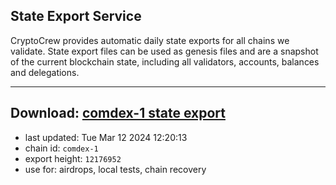 ## State Export Service
CryptoCrew provides automatic daily state exports for all chains we validate. State export files can be used as genesis files and are a snapshot of the current blockchain state, including all validators, accounts, balances and delegations.

---
**Download: [comdex-1 state export](https://dl-eu2.ccvalidators.com/SERVICE/comdex/comdex-1_export_12176952.json)**
---

- last updated: Tue Mar 12 2024 12:20:13
- chain id: `comdex-1`
- export height: `12176952`
- use for: airdrops, local tests, chain recovery
